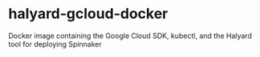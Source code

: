 # halyard-gcloud-docker
Docker image containing the Google Cloud SDK, kubectl, and the Halyard tool for deploying Spinnaker
